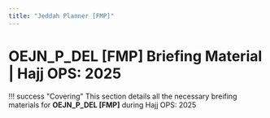 ```yaml
---
title: "Jeddah Planner [FMP]"
---
```


# OEJN_P_DEL [FMP] Briefing Material | Hajj OPS: 2025

!!! success "Covering"
    This section details all the necessary breifing materials for **OEJN_P_DEL [FMP]** during Hajj OPS: 2025